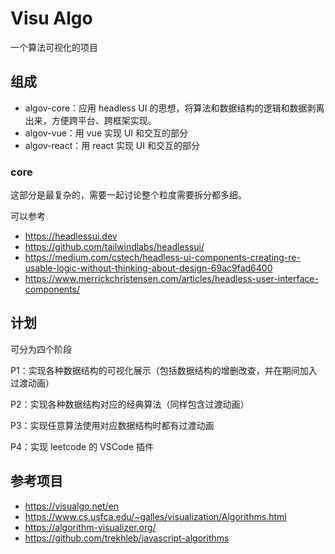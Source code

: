 # Visu Algo

一个算法可视化的项目

## 组成
* algov-core：应用 headless UI 的思想，将算法和数据结构的逻辑和数据剥离出来，方便跨平台、跨框架实现。
* algov-vue：用 vue 实现 UI 和交互的部分
* algov-react：用 react 实现 UI 和交互的部分

### core
这部分是最复杂的，需要一起讨论整个粒度需要拆分都多细。

可以参考
* https://headlessui.dev
* https://github.com/tailwindlabs/headlessui/
* https://medium.com/cstech/headless-ui-components-creating-re-usable-logic-without-thinking-about-design-69ac9fad6400
* https://www.merrickchristensen.com/articles/headless-user-interface-components/


## 计划
可分为四个阶段

P1：实现各种数据结构的可视化展示（包括数据结构的增删改查，并在期间加入过渡动画）

P2：实现各种数据结构对应的经典算法（同样包含过渡动画）

P3：实现任意算法使用对应数据结构时都有过渡动画

P4：实现 leetcode 的 VSCode 插件


## 参考项目
* https://visualgo.net/en
* https://www.cs.usfca.edu/~galles/visualization/Algorithms.html
* https://algorithm-visualizer.org/
* https://github.com/trekhleb/javascript-algorithms
